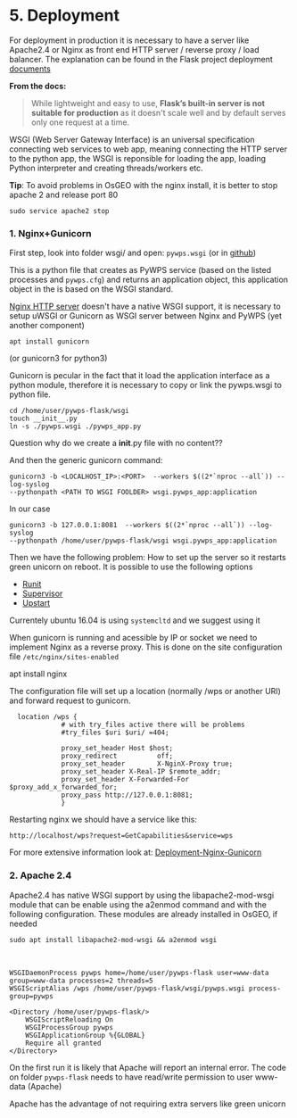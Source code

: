# 5. Deployment

For deployment in production it is necessary to have a server like Apache2.4 or Nginx as front end HTTP
server / reverse proxy / load balancer. The explanation can be found in the Flask project deployment [documents](http://flask.pocoo.org/docs/0.12/deploying/)

**From the docs:**
> While lightweight and easy to use, **Flask’s built-in server is not suitable
> for production** as it doesn't scale well and by default serves only one
> request at a time.

WSGI (Web Server Gateway Interface) is an universal specification connecting web
services to web app, meaning connecting the HTTP server to the python app, the
WSGI is reponsible for loading the app, loading Python interpreter and creating
threads/workers etc.

**Tip**: To avoid problems in OsGEO with the nginx install, it is better to stop apache 2 and release port 80

```
sudo service apache2 stop 
```

### 1. Nginx+Gunicorn

First step, look into folder wsgi/ and  open: `pywps.wsgi` (or in [github](https://github.com/geopython/pywps-flask/blob/master/wsgi/)) 

This is a python file that creates as PyWPS service (based on the listed processes and `pywps.cfg`) and returns an application
object, this application object in the is based on the WSGI standard.

[Nginx HTTP server](https://www.nginx.com/resources/wiki/) doesn't have a native WSGI support, it is necessary to setup uWSGI or
Gunicorn as WSGI server between Nginx and PyWPS (yet another component)

```
apt install gunicorn
```

(or gunicorn3 for python3)


Gunicorn is pecular in the fact that it load the application interface as a
python module, therefore it is necessary to copy or link the pywps.wsgi to
python file.
 
``` 
cd /home/user/pywps-flask/wsgi 
touch __init__.py
ln -s ./pywps.wsgi ./pywps_app.py 
``` 

Question why do we create a __init__.py file with no content??


And then the generic gunicorn command:

```
gunicorn3 -b <LOCALHOST_IP>:<PORT>  --workers $((2*`nproc --all`)) --log-syslog
--pythonpath <PATH TO WSGI FOOLDER> wsgi.pywps_app:application
```

In our case

```
gunicorn3 -b 127.0.0.1:8081  --workers $((2*`nproc --all`)) --log-syslog
--pythonpath /home/user/pywps-flask/wsgi wsgi.pywps_app:application
```


Then we have the following problem: How to set up the server so it restarts
green unicorn on reboot. It is possible to use the following options

- [Runit](http://docs.gunicorn.org/en/stable/deploy.html#runit)
- [Supervisor](http://docs.gunicorn.org/en/stable/deploy.html#supervisor)
- [Upstart](http://docs.gunicorn.org/en/stable/deploy.html#upstart) 

Currentely ubuntu 16.04 is using `systemcltd` and we suggest using it

When gunicorn is running and acessible by IP or socket we need to implement
Nginx as a reverse proxy.  This is done on the site configuration file
`/etc/nginx/sites-enabled` 


apt install nginx

The configuration file will set up a location (normally /wps or another URI) and forward request to gunicorn. 

 
```
  location /wps {
             # with try_files active there will be problems
             #try_files $uri $uri/ =404;

             proxy_set_header Host $host;
             proxy_redirect          off;
             proxy_set_header        X-NginX-Proxy true;
             proxy_set_header X-Real-IP $remote_addr;
             proxy_set_header X-Forwarded-For $proxy_add_x_forwarded_for;
             proxy_pass http://127.0.0.1:8081;
             }

```

Restarting nginx we should have a service like this:

```
http://localhost/wps?request=GetCapabilities&service=wps
```

For more extensive information look at: [Deployment-Nginx-Gunicorn](http://pywps.readthedocs.io/en/latest/deployment.html#deployment-on-nginx-gunicorn) 

### 2. Apache 2.4

Apache2.4 has native WSGI support by using the libapache2-mod-wsgi module that
can be enable using the a2enmod command and with the following configuration. These modules are already installed in OsGEO, if needed

```
sudo apt install libapache2-mod-wsgi && a2enmod wsgi

```
<br/>

```
WSGIDaemonProcess pywps home=/home/user/pywps-flask user=www-data group=www-data processes=2 threads=5
WSGIScriptAlias /wps /home/user/pywps-flask/wsgi/pywps.wsgi process-group=pywps

<Directory /home/user/pywps-flask/>
    WSGIScriptReloading On
    WSGIProcessGroup pywps
    WSGIApplicationGroup %{GLOBAL}
    Require all granted
</Directory>
```

On the first run it is likely that Apache will report an internal error.  The code on folder `pywps-flask` needs to have read/write permission to user www-data (Apache)

Apache has the advantage of not requiring extra servers like green unicorn

